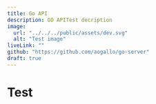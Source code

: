 ```yaml
---
title: Go API
description: GO APITest decription
image:
  url: "../../../public/assets/dev.svg"
  alt: "Test image"
liveLink: ""
github: "https://github.com/aogallo/go-server"
draft: true
---
```


# Test
